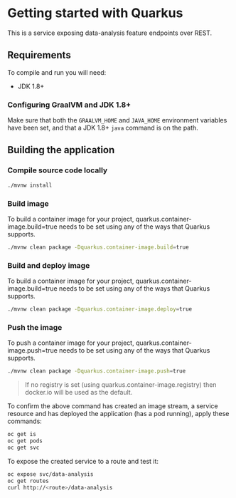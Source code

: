 # Getting started with Quarkus

This is a service exposing data-analysis feature endpoints over REST.

## Requirements

To compile and run you will need:

- JDK 1.8+

### Configuring GraalVM and JDK 1.8+

Make sure that both the `GRAALVM_HOME` and `JAVA_HOME` environment variables have
been set, and that a JDK 1.8+ `java` command is on the path.

## Building the application

### Compile source code locally

```sh
./mvnw install
```

### Build image

To build a container image for your project, quarkus.container-image.build=true needs to be set using any of the ways 
that Quarkus supports.
```sh
./mvnw clean package -Dquarkus.container-image.build=true
```

### Build and deploy image

To build a container image for your project, quarkus.container-image.build=true needs to be set using any of the ways 
that Quarkus supports.
```sh
./mvnw clean package -Dquarkus.container-image.deploy=true
```

### Push the image

To push a container image for your project, quarkus.container-image.push=true needs to be set using any of the ways 
that Quarkus supports.
```sh 
./mvnw clean package -Dquarkus.container-image.push=true
```
> If no registry is set (using quarkus.container-image.registry) then docker.io will be used as the default.

To confirm the above command has created an image stream, a service resource and has deployed the application 
(has a pod running), apply these commands:
```sh
oc get is
oc get pods
oc get svc
```

To expose the created service to a route and test it:
```sh 
oc expose svc/data-analysis
oc get routes
curl http://<route>/data-analysis
```
